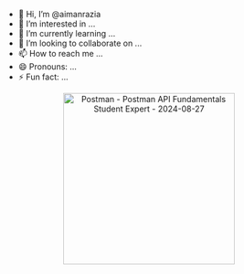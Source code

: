 - 👋 Hi, I’m @aimanrazia
- 👀 I’m interested in ...
- 🌱 I’m currently learning ...
- 💞️ I’m looking to collaborate on ...
- 📫 How to reach me ...
- 😄 Pronouns: ...
- ⚡ Fun fact: ...

<!---
aimanrazia/aimanrazia is a ✨ special ✨ repository because its `README.md` (this file) appears on your GitHub profile.
You can click the Preview link to take a look at your changes.
--->
<div style="text-align: center;">
    <img src="https://github.com/user-attachments/assets/07470d75-f6e0-4c3c-91a1-4d7bcf9a94c8" alt="Postman - Postman API Fundamentals Student Expert - 2024-08-27" style="width: 300px;" />
</div>

